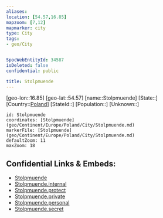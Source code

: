 ```yaml
---
aliases: 
location: [54.57,16.85]
mapzoom: [7,12] 
mapmarker: city 
type: City
tags:
- geo/City


SpocWebEntityId: 34587
isDeleted: false
confidential: public

title: Stolpmuende
---
```

[geo-lon::16.85]
[geo-lat::54.57]
[name::Stolpmuende]
[State::]
[Country::[Poland](geo/Continent/Europe/Poland.md)]
[StateId::]
[Population::]
[Unknown::]


```leaflet
id: Stolpmuende
coordinates: [Stolpmuende](geo/Continent/Europe/Poland/City/Stolpmuende.md)
markerFile: [Stolpmuende](geo/Continent/Europe/Poland/City/Stolpmuende.md)
defaultZoom: 11 
maxZoom: 18
```


## Confidential Links & Embeds: 
- [Stolpmuende](../../../../../../_public/geo/Continent/Europe/Poland/City/Stolpmuende.md) 
- [Stolpmuende.internal](../../../../../../_internal/geo/Continent/Europe/Poland/City/Stolpmuende.internal.md) 
- [Stolpmuende.protect](../../../../../../_protect/geo/Continent/Europe/Poland/City/Stolpmuende.protect.md) 
- [Stolpmuende.private](../../../../../../_private/geo/Continent/Europe/Poland/City/Stolpmuende.private.md) 
- [Stolpmuende.personal](../../../../../../_personal/geo/Continent/Europe/Poland/City/Stolpmuende.personal.md) 
- [Stolpmuende.secret](../../../../../../_secret/geo/Continent/Europe/Poland/City/Stolpmuende.secret.md) 
